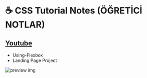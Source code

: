 
# ☕  CSS Tutorial Notes (ÖĞRETİCİ NOTLAR)
## [Youtube](https://www.youtube.com/channel/UCkOkVQFjxDOX9DY6YrQ56Bw)


- Using-Flexbox
- Landing Page Project

![preview img](/[preview.jpeg)
